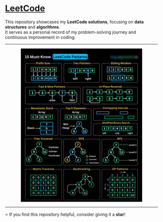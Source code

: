 # [LeetCode](https://leetcode.com/u/nazmulislam92/)

This repository showcases my **LeetCode solutions**, focusing on **data structures** and **algorithms**.  
It serves as a personal record of my problem-solving journey and continuous improvement in coding.

---

<p align="center">
  <img src="https://github.com/dev-nzm99/DSA-Pathshala/blob/main/src/img/IMG_20251020_112458.jpg" width="400">
</p>


---

⭐ If you find this repository helpful, consider giving it a **star**!
